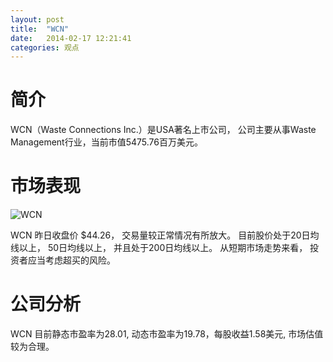 ```yaml
---
layout: post
title:  "WCN"
date:   2014-02-17 12:21:41
categories: 观点
---
```


# 简介
WCN（Waste Connections Inc.）是USA著名上市公司，
公司主要从事Waste Management行业，当前市值5475.76百万美元。

# 市场表现

![WCN](http://finviz.com/chart.ashx?t=WCN&ty=c&ta=1&p=d&s=l)

WCN 昨日收盘价 $44.26，
交易量较正常情况有所放大。
目前股价处于20日均线以上，
50日均线以上，
并且处于200日均线以上。
从短期市场走势来看，
投资者应当考虑超买的风险。

# 公司分析
WCN 目前静态市盈率为28.01, 动态市盈率为19.78，每股收益1.58美元,
市场估值较为合理。

